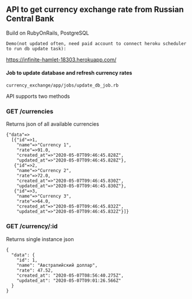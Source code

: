 ## API to get currency exchange rate from Russian Central Bank

Build on RubyOnRails, PostgreSQL

```
Demo(not updated often, need paid account to connect heroku scheduler to run db update task):
```
https://infinite-hamlet-18303.herokuapp.com/

#### Job to update database and refresh currency rates

```
currency_exchange/app/jobs/update_db_job.rb
```

API supports two methods

### GET /currencies
Returns json of all available currencies

```
{"data"=>
  [{"id"=>1,
    "name"=>"Currency 1",
    "rate"=>91.0,
    "created_at"=>"2020-05-07T09:46:45.828Z",
    "updated_at"=>"2020-05-07T09:46:45.828Z"},
   {"id"=>2,
    "name"=>"Currency 2",
    "rate"=>72.0,
    "created_at"=>"2020-05-07T09:46:45.830Z",
    "updated_at"=>"2020-05-07T09:46:45.830Z"},
   {"id"=>3,
    "name"=>"Currency 3",
    "rate"=>64.0,
    "created_at"=>"2020-05-07T09:46:45.832Z",
    "updated_at"=>"2020-05-07T09:46:45.832Z"}]}
```

### GET /currency/:id
Returns single instance json

```
{
  "data": {
    "id": 1,
    "name": "Австралийский доллар",
    "rate": 47.52,
    "created_at": "2020-05-07T08:56:40.275Z",
    "updated_at": "2020-05-07T09:01:26.566Z"
  }
}
```

